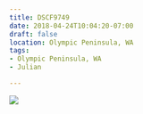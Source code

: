 ```yaml
---
title: DSCF9749
date: 2018-04-24T10:04:20-07:00
draft: false
location: Olympic Peninsula, WA
tags:
- Olympic Peninsula, WA
- Julian

---
```

![](https://d17enza3bfujl8.cloudfront.net/DSCF9749.jpg)
